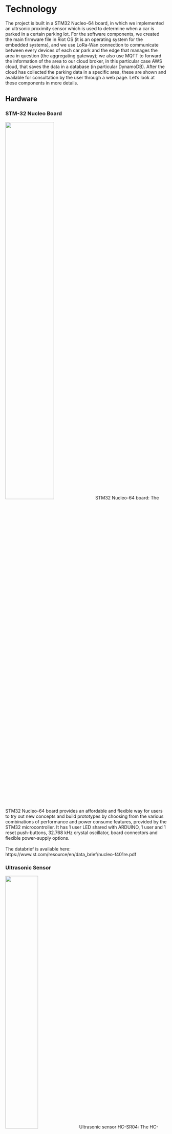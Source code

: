 # Technology
The project is built in a STM32 Nucleo-64 board, in which we implemented an ultrsonic proximity sensor which is used to determine when a car is parked in a certain parking lot.
For the software components, we created the main firmware file in Riot OS (it is an operating system for the embedded systems), and we use LoRa-Wan connection to communicate between every devices of each car park and the edge that manages the area in question (the aggregating gateway); we also use MQTT to forward the information of the area to our cloud broker, in this particular case AWS cloud, that saves the data in a database (in particular DynamoDB). After the cloud has collected the parking data in a specific area, these are shown and available for consultation by the user through a web page.
Let’s look at these components in more details.

## Hardware
### STM-32 Nucleo Board
<img src="https://github.com/Progedit/Lights-on-Parking/blob/e16710c8107c9f4f39fad81d472b33643338de2c/images/STM-32%20NucleoBoard.jpg" width=55% height=55%>
STM32 Nucleo-64 board: The STM32 Nucleo-64 board provides an affordable and flexible way for users to try out new concepts and build prototypes by choosing from the various combinations of performance and power consume features, provided by the STM32 microcontroller. It has 1 user LED shared with ARDUINO, 1 user and 1 reset push-buttons, 32.768 kHz crystal oscillator, board connectors and flexible power-supply options.
<br/>
<br/>
The databrief is available here: https://www.st.com/resource/en/data_brief/nucleo-f401re.pdf

### Ultrasonic Sensor
<img src="https://github.com/Progedit/Lights-on-Parking/blob/e16710c8107c9f4f39fad81d472b33643338de2c/images/Ultrasonic%20Sensor.jpg" width=45% height=45%>
Ultrasonic sensor HC-SR04: The HC-SR04 ultrasonic sensor uses sonar to determine distance to an object like bats or dolphins do. It offers excellent non-contact range detection with high accuracy and stable readings in an easy-to-use package. It operates in a distance range going from 2cm to 400 cm. Its operation is not affected by sunlight or black material.
The sensor come with 4 pins that correspond:

- VCC = +5VDC.
- Working current = 15mA.
- Trig = Trigger input of Sensor.
- Echo = Echo output of Sensor.
- GND = GND.
<img src="https://github.com/Progedit/Lights-on-Parking/blob/2f1fd3841eb37c18bd1a7566bdf66c492066c718/images/Ultrasonic_Sensor.jpg" width=50% height=50%>

Datasheet is available here: https://cdn.sparkfun.com/datasheets/Sensors/Proximity/HCSR04.pdf

### How they interact between them: 
<img src="https://github.com/Progedit/Lights-on-Parking/blob/e16710c8107c9f4f39fad81d472b33643338de2c/images/Hardware%20Component's%20Schema.png" width=85% height=85%>

## Software
<b>RIOT OS</b>: RIOT is a small operating system for networked, memory-constrained systems with focus on low-power wireless Internet of Things devices. It is open-source software.
RIOT is based on a microkernel architecture and in constrast to other operating systems with similarly low memory use, it allows applications software programming with the programming language C and C++, also by an experimental API. It has full multithreading and real-time abilities, and also SSL and TLS are supported by popular libraries.
Riot OS gives us the possibility to create the main file that can be flashed in a big range of boards or simulate the functioning of the software in the terminal.

<b>AWS</b>: AWS IoT Core allows to connect devices to AWS services or to other devices, protect data and interactions, process and perform actions on device data, enable interactions between applications and devices even when they are offline and consequently produce low-cost devices with Alexa integrated.
The data are stored in DynamoDB: it is a fully managed proprietary NoSQL database service that supports key–value and document data structures and is offered by Amazon as part of the Amazon Web Services.

<b>WebApp</b>: It is a simple web page through which the user can interact with the system. Here you can monitor the situation of an area of the city, seeing how many parking spaces are available in that area.

<img src="https://github.com/Progedit/Lights-on-Parking/blob/3da7682dfb0566750f19ed1f9a12b4f4fa52dd9c/images/Schema.png" width=85% height=85%>

<b>MQTT (MQ Telemetry Transport)</b>: is a standard ISO publish-subscribe light messaging protocol that sits on top of TCP/IP. It is designed for situations where low impact is required and where bandwidth is limited. The publish-subscribe pattern requires a messaging broker: the broker is responsible for distributing the messages to the intended clients.

<b>LoRa</b>: it is the physical layer or the wireless modulation utilized to create the long range communication link. The advantage of LoRa is in the technology’s long range capability. A single gateway or base station can cover entire cities or hundreds of square kilometers.
The LoRaWAN specification is a Low Power, Wide Area (LPWA) networking protocol designed to wirelessly connect battery operated ‘things’ to the internet in regional, national or global networks, and targets key Internet of Things (IoT) requirements such as bi-directional communication, end-to-end security, mobility and localization services. It defines the communication protocol and system architecture for the network while the LoRa physical layer enables the long-range communication link. The protocol and network architecture have the most influence in determining the battery lifetime of a node, the network capacity, the quality of service, the security, and the variety of applications served by the network.
For more details see here: https://lora-alliance.org/lorawan-for-developers/

<b>The Things Network</b>: The Things Network is a global collaborative Internet of Things ecosystem that creates networks, devices and solutions using LoRaWAN.
The Things Network runs The Things Stack Community Edition, which is a crowdsourced, open and decentralized LoRaWAN network. This network is a great way to get started testing devices, applications, and integrations, and get familiar with LoRaWAN.
